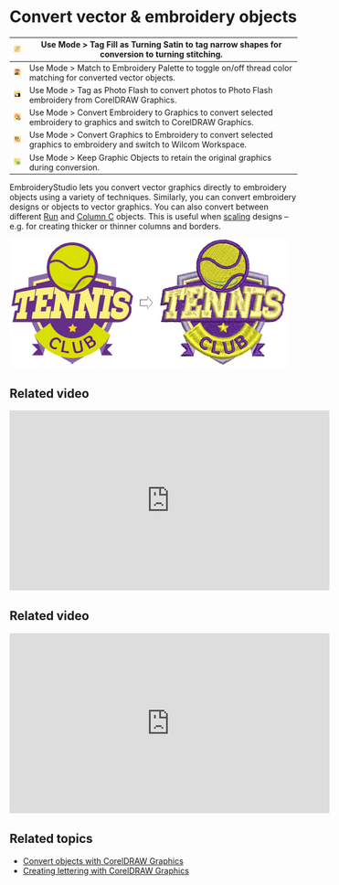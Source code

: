 # Convert vector & embroidery objects

| ![TagFillAsTurningSatin.png](assets/TagFillAsTurningSatin.png)             | Use Mode > Tag Fill as Turning Satin to tag narrow shapes for conversion to turning stitching.                         |
| -------------------------------------------------------------------------- | ---------------------------------------------------------------------------------------------------------------------- |
| ![MatchToEmbroideryPalette.png](assets/MatchToEmbroideryPalette.png)       | Use Mode > Match to Embroidery Palette to toggle on/off thread color matching for converted vector objects.            |
| ![TagAsPhotoFlash.png](assets/TagAsPhotoFlash.png)                         | Use Mode > Tag as Photo Flash to convert photos to Photo Flash embroidery from CorelDRAW Graphics.                     |
| ![ConvertEmbroideryToGraphics.png](assets/ConvertEmbroideryToGraphics.png) | Use Mode > Convert Embroidery to Graphics to convert selected embroidery to graphics and switch to CorelDRAW Graphics. |
| ![ConvertGraphicsToEmbroidery.png](assets/ConvertGraphicsToEmbroidery.png) | Use Mode > Convert Graphics to Embroidery to convert selected graphics to embroidery and switch to Wilcom Workspace.   |
| ![KeepOriginalObjects.png](assets/KeepOriginalObjects.png)                 | Use Mode > Keep Graphic Objects to retain the original graphics during conversion.                                     |

EmbroideryStudio lets you convert vector graphics directly to embroidery objects using a variety of techniques. Similarly, you can convert embroidery designs or objects to vector graphics. You can also convert between different [Run](../../glossary/glossary) and [Column C](../../glossary/glossary) objects. This is useful when [scaling](../../glossary/glossary) designs – e.g. for creating thicker or thinner columns and borders.

![summary_-_create00147.png](assets/summary_-_create00147.png)

## Related video

<iframe src="https://www.youtube.com/embed/5Sqab5N2y8o" frameborder="0" 
		 allow="accelerometer; autoplay; clipboard-write; encrypted-media; gyroscope; picture-in-picture" 
		 allowfullscreen="" style="width: 560px; height: 315px;">
<p>&#160;</p>
</iframe>

## Related video

<iframe src="https://www.youtube.com/embed/q1zVNto4nVw" frameborder="0" 
		 allow="accelerometer; autoplay; encrypted-media; gyroscope; picture-in-picture" 
		 allowfullscreen="" style="width: 560px; height: 315px;">
<p>&#160;</p>
</iframe>

## Related topics

- [Convert objects with CorelDRAW Graphics](../../Automatic/automatic/Convert_objects_with_CorelDRAW_Graphics)
- [Creating lettering with CorelDRAW Graphics](../../Lettering/lettering_create/Creating_lettering_with_CorelDRAW_Graphics)
